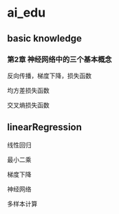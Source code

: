 # ai_edu

## basic knowledge

### 第2章 神经网络中的三个基本概念

反向传播，梯度下降，损失函数

均方差损失函数

交叉熵损失函数

## linearRegression

线性回归

最小二乘

梯度下降

神经网络

多样本计算